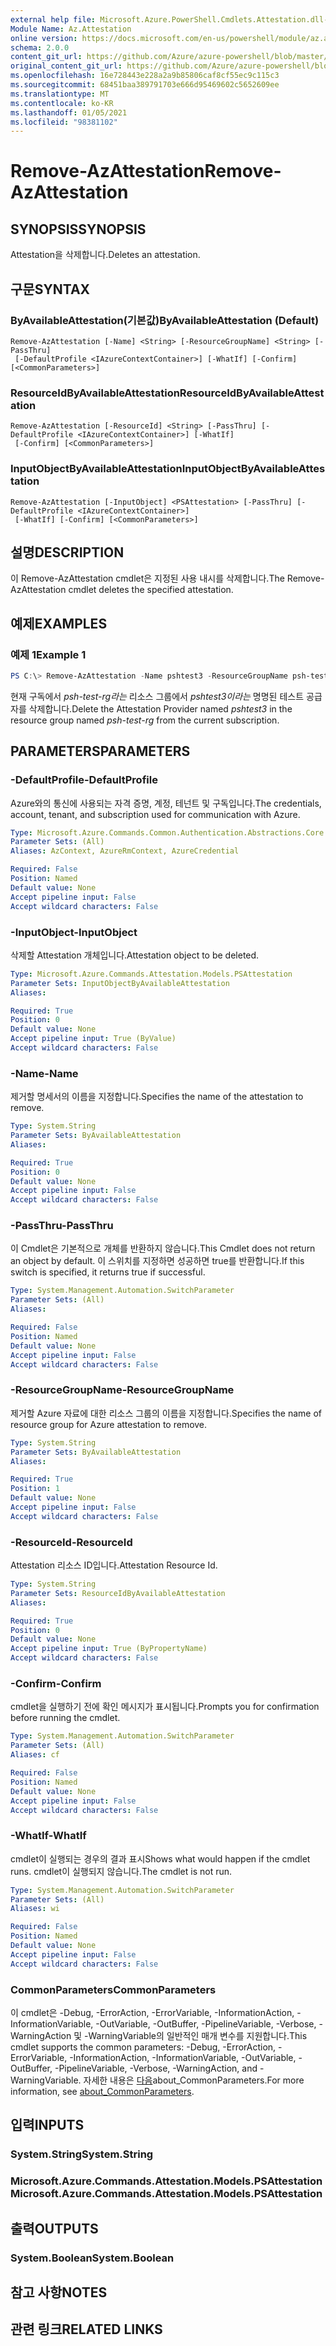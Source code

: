 ```yaml
---
external help file: Microsoft.Azure.PowerShell.Cmdlets.Attestation.dll-Help.xml
Module Name: Az.Attestation
online version: https://docs.microsoft.com/en-us/powershell/module/az.attestation/remove-azattestation
schema: 2.0.0
content_git_url: https://github.com/Azure/azure-powershell/blob/master/src/Attestation/Attestation/help/Remove-AzAttestation.md
original_content_git_url: https://github.com/Azure/azure-powershell/blob/master/src/Attestation/Attestation/help/Remove-AzAttestation.md
ms.openlocfilehash: 16e728443e228a2a9b85806caf8cf55ec9c115c3
ms.sourcegitcommit: 68451baa389791703e666d95469602c5652609ee
ms.translationtype: MT
ms.contentlocale: ko-KR
ms.lasthandoff: 01/05/2021
ms.locfileid: "98381102"
---
```

# <span data-ttu-id="a6a66-101">Remove-AzAttestation</span><span class="sxs-lookup"><span data-stu-id="a6a66-101">Remove-AzAttestation</span></span>

## <span data-ttu-id="a6a66-102">SYNOPSIS</span><span class="sxs-lookup"><span data-stu-id="a6a66-102">SYNOPSIS</span></span>
<span data-ttu-id="a6a66-103">Attestation을 삭제합니다.</span><span class="sxs-lookup"><span data-stu-id="a6a66-103">Deletes an attestation.</span></span>

## <span data-ttu-id="a6a66-104">구문</span><span class="sxs-lookup"><span data-stu-id="a6a66-104">SYNTAX</span></span>

### <span data-ttu-id="a6a66-105">ByAvailableAttestation(기본값)</span><span class="sxs-lookup"><span data-stu-id="a6a66-105">ByAvailableAttestation (Default)</span></span>
```
Remove-AzAttestation [-Name] <String> [-ResourceGroupName] <String> [-PassThru]
 [-DefaultProfile <IAzureContextContainer>] [-WhatIf] [-Confirm] [<CommonParameters>]
```

### <span data-ttu-id="a6a66-106">ResourceIdByAvailableAttestation</span><span class="sxs-lookup"><span data-stu-id="a6a66-106">ResourceIdByAvailableAttestation</span></span>
```
Remove-AzAttestation [-ResourceId] <String> [-PassThru] [-DefaultProfile <IAzureContextContainer>] [-WhatIf]
 [-Confirm] [<CommonParameters>]
```

### <span data-ttu-id="a6a66-107">InputObjectByAvailableAttestation</span><span class="sxs-lookup"><span data-stu-id="a6a66-107">InputObjectByAvailableAttestation</span></span>
```
Remove-AzAttestation [-InputObject] <PSAttestation> [-PassThru] [-DefaultProfile <IAzureContextContainer>]
 [-WhatIf] [-Confirm] [<CommonParameters>]
```

## <span data-ttu-id="a6a66-108">설명</span><span class="sxs-lookup"><span data-stu-id="a6a66-108">DESCRIPTION</span></span>
<span data-ttu-id="a6a66-109">이 Remove-AzAttestation cmdlet은 지정된 사용 내시를 삭제합니다.</span><span class="sxs-lookup"><span data-stu-id="a6a66-109">The Remove-AzAttestation cmdlet deletes the specified attestation.</span></span>

## <span data-ttu-id="a6a66-110">예제</span><span class="sxs-lookup"><span data-stu-id="a6a66-110">EXAMPLES</span></span>

### <span data-ttu-id="a6a66-111">예제 1</span><span class="sxs-lookup"><span data-stu-id="a6a66-111">Example 1</span></span>
```powershell
PS C:\> Remove-AzAttestation -Name pshtest3 -ResourceGroupName psh-test-rg
```

<span data-ttu-id="a6a66-112">현재 구독에서 *psh-test-rg라는* 리소스 그룹에서 *pshtest3이라는* 명명된 테스트 공급자를 삭제합니다.</span><span class="sxs-lookup"><span data-stu-id="a6a66-112">Delete the Attestation Provider named *pshtest3* in the resource group named *psh-test-rg* from the current subscription.</span></span>

## <span data-ttu-id="a6a66-113">PARAMETERS</span><span class="sxs-lookup"><span data-stu-id="a6a66-113">PARAMETERS</span></span>

### <span data-ttu-id="a6a66-114">-DefaultProfile</span><span class="sxs-lookup"><span data-stu-id="a6a66-114">-DefaultProfile</span></span>
<span data-ttu-id="a6a66-115">Azure와의 통신에 사용되는 자격 증명, 계정, 테넌트 및 구독입니다.</span><span class="sxs-lookup"><span data-stu-id="a6a66-115">The credentials, account, tenant, and subscription used for communication with Azure.</span></span>

```yaml
Type: Microsoft.Azure.Commands.Common.Authentication.Abstractions.Core.IAzureContextContainer
Parameter Sets: (All)
Aliases: AzContext, AzureRmContext, AzureCredential

Required: False
Position: Named
Default value: None
Accept pipeline input: False
Accept wildcard characters: False
```

### <span data-ttu-id="a6a66-116">-InputObject</span><span class="sxs-lookup"><span data-stu-id="a6a66-116">-InputObject</span></span>
<span data-ttu-id="a6a66-117">삭제할 Attestation 개체입니다.</span><span class="sxs-lookup"><span data-stu-id="a6a66-117">Attestation object to be deleted.</span></span>

```yaml
Type: Microsoft.Azure.Commands.Attestation.Models.PSAttestation
Parameter Sets: InputObjectByAvailableAttestation
Aliases:

Required: True
Position: 0
Default value: None
Accept pipeline input: True (ByValue)
Accept wildcard characters: False
```

### <span data-ttu-id="a6a66-118">-Name</span><span class="sxs-lookup"><span data-stu-id="a6a66-118">-Name</span></span>
<span data-ttu-id="a6a66-119">제거할 명세서의 이름을 지정합니다.</span><span class="sxs-lookup"><span data-stu-id="a6a66-119">Specifies the name of the attestation to remove.</span></span>

```yaml
Type: System.String
Parameter Sets: ByAvailableAttestation
Aliases:

Required: True
Position: 0
Default value: None
Accept pipeline input: False
Accept wildcard characters: False
```

### <span data-ttu-id="a6a66-120">-PassThru</span><span class="sxs-lookup"><span data-stu-id="a6a66-120">-PassThru</span></span>
<span data-ttu-id="a6a66-121">이 Cmdlet은 기본적으로 개체를 반환하지 않습니다.</span><span class="sxs-lookup"><span data-stu-id="a6a66-121">This Cmdlet does not return an object by default.</span></span>
<span data-ttu-id="a6a66-122">이 스위치를 지정하면 성공하면 true를 반환합니다.</span><span class="sxs-lookup"><span data-stu-id="a6a66-122">If this switch is specified, it returns true if successful.</span></span>

```yaml
Type: System.Management.Automation.SwitchParameter
Parameter Sets: (All)
Aliases:

Required: False
Position: Named
Default value: None
Accept pipeline input: False
Accept wildcard characters: False
```

### <span data-ttu-id="a6a66-123">-ResourceGroupName</span><span class="sxs-lookup"><span data-stu-id="a6a66-123">-ResourceGroupName</span></span>
<span data-ttu-id="a6a66-124">제거할 Azure 자료에 대한 리소스 그룹의 이름을 지정합니다.</span><span class="sxs-lookup"><span data-stu-id="a6a66-124">Specifies the name of resource group for Azure attestation to remove.</span></span>

```yaml
Type: System.String
Parameter Sets: ByAvailableAttestation
Aliases:

Required: True
Position: 1
Default value: None
Accept pipeline input: False
Accept wildcard characters: False
```

### <span data-ttu-id="a6a66-125">-ResourceId</span><span class="sxs-lookup"><span data-stu-id="a6a66-125">-ResourceId</span></span>
<span data-ttu-id="a6a66-126">Attestation 리소스 ID입니다.</span><span class="sxs-lookup"><span data-stu-id="a6a66-126">Attestation Resource Id.</span></span>

```yaml
Type: System.String
Parameter Sets: ResourceIdByAvailableAttestation
Aliases:

Required: True
Position: 0
Default value: None
Accept pipeline input: True (ByPropertyName)
Accept wildcard characters: False
```

### <span data-ttu-id="a6a66-127">-Confirm</span><span class="sxs-lookup"><span data-stu-id="a6a66-127">-Confirm</span></span>
<span data-ttu-id="a6a66-128">cmdlet을 실행하기 전에 확인 메시지가 표시됩니다.</span><span class="sxs-lookup"><span data-stu-id="a6a66-128">Prompts you for confirmation before running the cmdlet.</span></span>

```yaml
Type: System.Management.Automation.SwitchParameter
Parameter Sets: (All)
Aliases: cf

Required: False
Position: Named
Default value: None
Accept pipeline input: False
Accept wildcard characters: False
```

### <span data-ttu-id="a6a66-129">-WhatIf</span><span class="sxs-lookup"><span data-stu-id="a6a66-129">-WhatIf</span></span>
<span data-ttu-id="a6a66-130">cmdlet이 실행되는 경우의 결과 표시</span><span class="sxs-lookup"><span data-stu-id="a6a66-130">Shows what would happen if the cmdlet runs.</span></span>
<span data-ttu-id="a6a66-131">cmdlet이 실행되지 않습니다.</span><span class="sxs-lookup"><span data-stu-id="a6a66-131">The cmdlet is not run.</span></span>

```yaml
Type: System.Management.Automation.SwitchParameter
Parameter Sets: (All)
Aliases: wi

Required: False
Position: Named
Default value: None
Accept pipeline input: False
Accept wildcard characters: False
```

### <span data-ttu-id="a6a66-132">CommonParameters</span><span class="sxs-lookup"><span data-stu-id="a6a66-132">CommonParameters</span></span>
<span data-ttu-id="a6a66-133">이 cmdlet은 -Debug, -ErrorAction, -ErrorVariable, -InformationAction, -InformationVariable, -OutVariable, -OutBuffer, -PipelineVariable, -Verbose, -WarningAction 및 -WarningVariable의 일반적인 매개 변수를 지원합니다.</span><span class="sxs-lookup"><span data-stu-id="a6a66-133">This cmdlet supports the common parameters: -Debug, -ErrorAction, -ErrorVariable, -InformationAction, -InformationVariable, -OutVariable, -OutBuffer, -PipelineVariable, -Verbose, -WarningAction, and -WarningVariable.</span></span> <span data-ttu-id="a6a66-134">자세한 내용은 [다음](http://go.microsoft.com/fwlink/?LinkID=113216)about_CommonParameters.</span><span class="sxs-lookup"><span data-stu-id="a6a66-134">For more information, see [about_CommonParameters](http://go.microsoft.com/fwlink/?LinkID=113216).</span></span>

## <span data-ttu-id="a6a66-135">입력</span><span class="sxs-lookup"><span data-stu-id="a6a66-135">INPUTS</span></span>

### <span data-ttu-id="a6a66-136">System.String</span><span class="sxs-lookup"><span data-stu-id="a6a66-136">System.String</span></span>

### <span data-ttu-id="a6a66-137">Microsoft.Azure.Commands.Attestation.Models.PSAttestation</span><span class="sxs-lookup"><span data-stu-id="a6a66-137">Microsoft.Azure.Commands.Attestation.Models.PSAttestation</span></span>

## <span data-ttu-id="a6a66-138">출력</span><span class="sxs-lookup"><span data-stu-id="a6a66-138">OUTPUTS</span></span>

### <span data-ttu-id="a6a66-139">System.Boolean</span><span class="sxs-lookup"><span data-stu-id="a6a66-139">System.Boolean</span></span>

## <span data-ttu-id="a6a66-140">참고 사항</span><span class="sxs-lookup"><span data-stu-id="a6a66-140">NOTES</span></span>

## <span data-ttu-id="a6a66-141">관련 링크</span><span class="sxs-lookup"><span data-stu-id="a6a66-141">RELATED LINKS</span></span>
